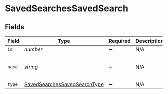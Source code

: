 # SavedSearchesSavedSearch


## Fields

| Field                                                                               | Type                                                                                | Required                                                                            | Description                                                                         | Example                                                                             |
| ----------------------------------------------------------------------------------- | ----------------------------------------------------------------------------------- | ----------------------------------------------------------------------------------- | ----------------------------------------------------------------------------------- | ----------------------------------------------------------------------------------- |
| `id`                                                                                | *number*                                                                            | :heavy_minus_sign:                                                                  | N/A                                                                                 | 1                                                                                   |
| `name`                                                                              | *string*                                                                            | :heavy_minus_sign:                                                                  | N/A                                                                                 | Advanced Computer Search Name                                                       |
| `type`                                                                              | [SavedSearchesSavedSearchType](../../models/shared/savedsearchessavedsearchtype.md) | :heavy_minus_sign:                                                                  | N/A                                                                                 | Computers                                                                           |